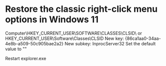 # Restore the classic right-click menu options in Windows 11

Computer\HKEY_CURRENT_USER\SOFTWARE\CLASSES\CLSID\ 
or 
HKEY_CURRENT_USER\Software\Classes\CLSID 
New key: 
{86ca1aa0-34aa-4e8b-a509-50c905bae2a2} 
New subkey: 
InprocServer32 
Set the default value to "" 

Restart explorer.exe 
